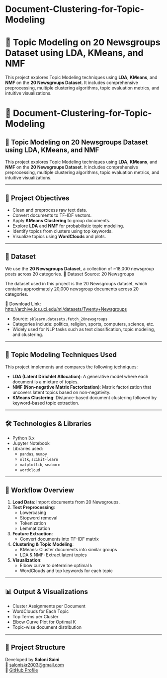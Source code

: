 # Document-Clustering-for-Topic-Modeling
# 🧠 Topic Modeling on 20 Newsgroups Dataset using LDA, KMeans, and NMF

This project explores Topic Modeling techniques using **LDA**, **KMeans**, and **NMF** on the **20 Newsgroups Dataset**. It includes comprehensive preprocessing, multiple clustering algorithms, topic evaluation metrics, and intuitive visualizations.

# 📄 Document-Clustering-for-Topic-Modeling  
## 🧠 Topic Modeling on 20 Newsgroups Dataset using LDA, KMeans, and NMF

This project explores Topic Modeling techniques using **LDA**, **KMeans**, and **NMF** on the **20 Newsgroups Dataset**. It includes comprehensive preprocessing, multiple clustering algorithms, topic evaluation metrics, and intuitive visualizations.

---

## 📌 Project Objectives

- Clean and preprocess raw text data.
- Convert documents to TF-IDF vectors.
- Apply **KMeans Clustering** to group documents.
- Explore **LDA** and **NMF** for probabilistic topic modeling.
- Identify topics from clusters using top keywords.
- Visualize topics using **WordClouds** and plots.

---

## 🧾 Dataset

We use the **20 Newsgroups Dataset**, a collection of ~18,000 newsgroup posts across 20 categories.
📂 Dataset Source: 20 Newsgroups

The dataset used in this project is the 20 Newsgroups dataset, which contains approximately 20,000 newsgroup documents across 20 categories.

🔗 Download Link:
http://archive.ics.uci.edu/ml/datasets/Twenty+Newsgroups
- Source: `sklearn.datasets.fetch_20newsgroups`
- Categories include: politics, religion, sports, computers, science, etc.
- Widely used for NLP tasks such as text classification, topic modeling, and clustering.

---

## 🧠 Topic Modeling Techniques Used

This project implements and compares the following techniques:

- **LDA (Latent Dirichlet Allocation)**: A generative model where each document is a mixture of topics.
- **NMF (Non-negative Matrix Factorization)**: Matrix factorization that uncovers latent topics based on non-negativity.
- **KMeans Clustering**: Distance-based document clustering followed by keyword-based topic extraction.

---

## 🛠️ Technologies & Libraries

- Python 3.x
- Jupyter Notebook
- Libraries used:
  - `pandas`, `numpy`
  - `nltk`, `scikit-learn`
  - `matplotlib`, `seaborn`
  - `wordcloud`

---

## 🚀 Workflow Overview

1. **Load Data**: Import documents from 20 Newsgroups.
2. **Text Preprocessing**:
   - Lowercasing
   - Stopword removal
   - Tokenization
   - Lemmatization
3. **Feature Extraction**:
   - Convert documents into TF-IDF matrix
4. **Clustering & Topic Modeling**:
   - KMeans: Cluster documents into similar groups
   - LDA & NMF: Extract latent topics
5. **Visualization**:
   - Elbow curve to determine optimal `k`
   - WordClouds and top keywords for each topic

---

## 📊 Output & Visualizations

- Cluster Assignments per Document
- WordClouds for Each Topic
- Top Terms per Cluster
- Elbow Curve Plot for Optimal K
- Topic-wise document distribution

---

## 📁 Project Structure

Developed by **Saloni Saini**  
📧 saloniskr2003@gmail.com  
🔗 [GitHub Profile](https://github.com/SaloniSsSaini)



